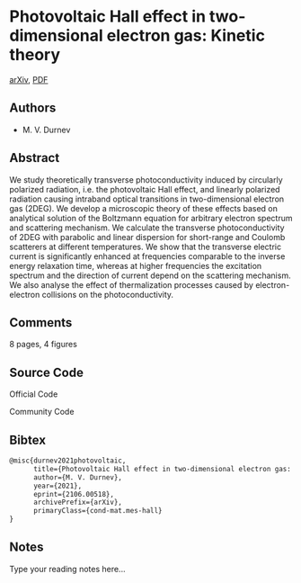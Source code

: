 
# Photovoltaic Hall effect in two-dimensional electron gas: Kinetic theory

[arXiv](https://arxiv.org/abs/2106.0518), [PDF](https://arxiv.org/pdf/2106.0518.pdf)

## Authors

- M. V. Durnev

## Abstract

We study theoretically transverse photoconductivity induced by circularly polarized radiation, i.e. the photovoltaic Hall effect, and linearly polarized radiation causing intraband optical transitions in two-dimensional electron gas (2DEG). We develop a microscopic theory of these effects based on analytical solution of the Boltzmann equation for arbitrary electron spectrum and scattering mechanism. We calculate the transverse photoconductivity of 2DEG with parabolic and linear dispersion for short-range and Coulomb scatterers at different temperatures. We show that the transverse electric current is significantly enhanced at frequencies comparable to the inverse energy relaxation time, whereas at higher frequencies the excitation spectrum and the direction of current depend on the scattering mechanism. We also analyse the effect of thermalization processes caused by electron-electron collisions on the photoconductivity.

## Comments

8 pages, 4 figures

## Source Code

Official Code



Community Code



## Bibtex

```tex
@misc{durnev2021photovoltaic,
      title={Photovoltaic Hall effect in two-dimensional electron gas: Kinetic theory}, 
      author={M. V. Durnev},
      year={2021},
      eprint={2106.00518},
      archivePrefix={arXiv},
      primaryClass={cond-mat.mes-hall}
}
```

## Notes

Type your reading notes here...

